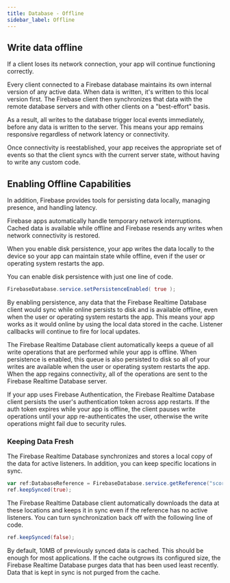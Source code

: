 ```yaml
---
title: Database - Offline
sidebar_label: Offline
---
```


## Write data offline

If a client loses its network connection, your app will continue functioning correctly.

Every client connected to a Firebase database maintains its own internal version of any 
active data. When data is written, it's written to this local version first. The Firebase 
client then synchronizes that data with the remote database servers and with other clients 
on a "best-effort" basis.

As a result, all writes to the database trigger local events immediately, before any data 
is written to the server. This means your app remains responsive regardless of network 
latency or connectivity.

Once connectivity is reestablished, your app receives the appropriate set of events so 
that the client syncs with the current server state, without having to write any custom code.


## Enabling Offline Capabilities

In addition, Firebase provides tools for persisting data locally, managing presence, 
and handling latency.

Firebase apps automatically handle temporary network interruptions. Cached data is 
available while offline and Firebase resends any writes when network connectivity is 
restored.

When you enable disk persistence, your app writes the data locally to the device so 
your app can maintain state while offline, even if the user or operating system restarts 
the app.

You can enable disk persistence with just one line of code.

```actionscript
FirebaseDatabase.service.setPersistenceEnabled( true );
```

By enabling persistence, any data that the Firebase Realtime Database client would 
sync while online persists to disk and is available offline, even when the user or 
operating system restarts the app. This means your app works as it would online by 
using the local data stored in the cache. Listener callbacks will continue to fire 
for local updates.

The Firebase Realtime Database client automatically keeps a queue of all write 
operations that are performed while your app is offline. When persistence is 
enabled, this queue is also persisted to disk so all of your writes are available 
when the user or operating system restarts the app. When the app regains connectivity, 
all of the operations are sent to the Firebase Realtime Database server.

If your app uses Firebase Authentication, the Firebase Realtime Database client 
persists the user's authentication token across app restarts. If the auth token 
expires while your app is offline, the client pauses write operations until your 
app re-authenticates the user, otherwise the write operations might fail due to 
security rules.


### Keeping Data Fresh

The Firebase Realtime Database synchronizes and stores a local copy of the data 
for active listeners. In addition, you can keep specific locations in sync.

```actionscript
var ref:DatabaseReference = FirebaseDatabase.service.getReference("scores");
ref.keepSynced(true);
```

The Firebase Realtime Database client automatically downloads the data at these 
locations and keeps it in sync even if the reference has no active listeners. 
You can turn synchronization back off with the following line of code.

```actionscript
ref.keepSynced(false);
```

By default, 10MB of previously synced data is cached. This should be enough for 
most applications. If the cache outgrows its configured size, the Firebase Realtime 
Database purges data that has been used least recently. Data that is kept in sync 
is not purged from the cache.




